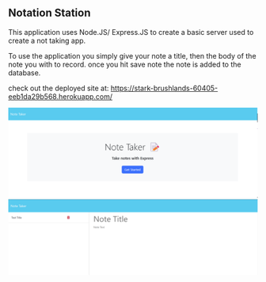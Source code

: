 ## Notation Station

This application uses Node.JS/ Express.JS to create a basic server used to create a not taking app. 

To use the application you simply give your note a title, then the body of the note you with to record. once you hit save note the note is added to the database.

check out the deployed site at: https://stark-brushlands-60405-eeb1da29b568.herokuapp.com/

![Getting Started](./public/assets/images/Screenshot%202023-11-15%20184050.png)
![Getting Started](./public/assets/images/Screenshot%202023-11-15%20184100.png)